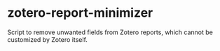 # zotero-report-minimizer
Script to remove unwanted fields from Zotero reports, which cannot be customized by Zotero itself.
